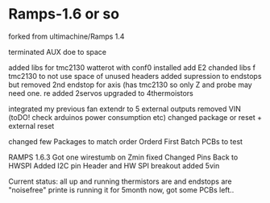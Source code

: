 Ramps-1.6 or so
===========

forked from ultimachine/Ramps 1.4

terminated AUX doe to space

added libs for tmc2130 watterot with conf0 installed 
add E2
chanded libs f tmc2130 to not use space of unused headers
added supression to endstops but removed 2nd endstop for axis (has tmc2130 so only Z and probe may need one.
re added 2servos
upgraded to 4thermoistors


integrated my previous fan extendr to 5 external outputs
removed VIN (toDO! check arduinos power consumption etc)
changed package or reset + external reset 

changed few Packages to match order
Orderd First Batch PCBs to test

RAMPS 1.6.3 
Got one wirestumb on Zmin fixed
Changed Pins Back to HWSPI 
Added I2C pin Header and HW SPI breakout
added 5vin 

Current status: all up and running thermistors are and endstops are "noisefree" printe is running it for 5month now, got some PCBs left.. 
